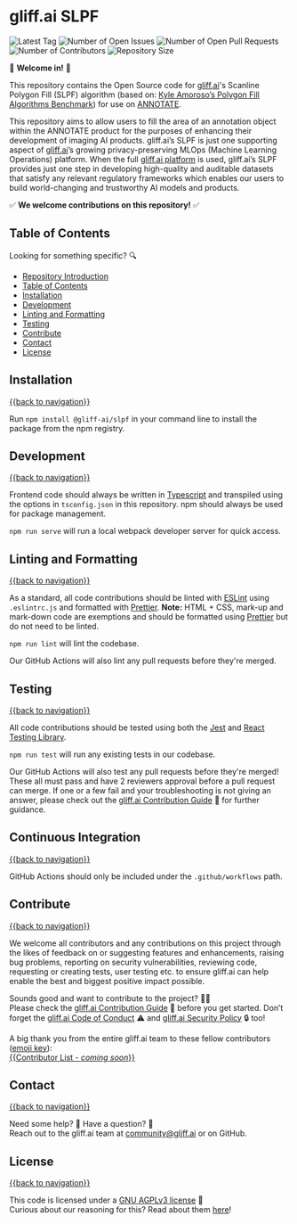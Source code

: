 # gliff.ai SLPF

![Latest Tag](https://img.shields.io/github/v/tag/gliff-ai/slpf?&label=latest_tag&style=flat-square&color=f2f2f2) ![Number of Open Issues](https://img.shields.io/github/issues/gliff-ai/slpf?style=flat-square&color=yellow) ![Number of Open Pull Requests](https://img.shields.io/github/issues-pr/gliff-ai/slpf?style=flat-square&color=yellow) ![Number of Contributors](https://img.shields.io/github/contributors/gliff-ai/slpf?style=flat-square&color=yellow) ![Repository Size](https://img.shields.io/github/repo-size/gliff-ai/slpf?style=flat-square&color=red)

👋 **Welcome in!** 👋

This repository contains the Open Source code for [gliff.ai](https://gliff.ai/)'s Scanline Polygon Fill (SLPF) algorithm (based on: [Kyle Amoroso’s Polygon Fill Algorithms Benchmark](https://github.com/kamoroso94/polygon-fill-benchmark)) for use on [ANNOTATE](https://github.com/gliff-ai/annotate/blob/main/README.md).

This repository aims to allow users to fill the area of an annotation object within the ANNOTATE product for the purposes of enhancing their development of imaging AI products. gliff.ai’s SLPF is just one supporting aspect of [gliff.ai](https://gliff.ai/)’s growing privacy-preserving MLOps (Machine Learning Operations) platform. When the full [gliff.ai platform](https://gliff.ai/software/) is used, gliff.ai’s SLPF provides just one step in developing high-quality and auditable datasets that satisfy any relevant regulatory frameworks which enables our users to build world-changing and trustworthy AI models and products.

✅ **We welcome contributions on this repository!** ✅

## Table of Contents

Looking for something specific? 🔍

- [Repository Introduction](#gliffai-slpf)
- [Table of Contents](#table-of-contents)
- [Installation](#installation)
- [Development](#development)
- [Linting and Formatting](#linting-and-formatting)
- [Testing](#testing)
- [Contribute](#contribute)
- [Contact](#contact)
- [License](#license)

## Installation

[{{back to navigation}}](#table-of-contents)

Run `npm install @gliff-ai/slpf` in your command line to install the package from the npm registry.

## Development

[{{back to navigation}}](#table-of-contents)

Frontend code should always be written in [Typescript](https://www.typescriptlang.org/) and transpiled using the options in `tsconfig.json` in this repository. npm should always be used for package management.

`npm run serve` will run a local webpack developer server for quick access.

## Linting and Formatting

[{{back to navigation}}](#table-of-contents)

As a standard, all code contributions should be linted with [ESLint](https://eslint.org/) using `.eslintrc.js` and formatted with [Prettier](https://prettier.io/). **Note:** HTML + CSS, mark-up and mark-down code are exemptions and should be formatted using [Prettier](https://prettier.io/) but do not need to be linted.

`npm run lint` will lint the codebase.

Our GitHub Actions will also lint any pull requests before they're merged.

## Testing

[{{back to navigation}}](#table-of-contents)

All code contributions should be tested using both the [Jest](https://jestjs.io/) and [React Testing Library](https://testing-library.com/docs/react-testing-library/intro/).

`npm run test` will run any existing tests in our codebase.

Our GitHub Actions will also test any pull requests before they're merged! These all must pass and have 2 reviewers approval before a pull request can merge. If one or a few fail and your troubleshooting is not giving an answer, please check out the [gliff.ai Contribution Guide](https://github.com/gliff-ai/.github/blob/main/CONTRIBUTING.md) 👋 for further guidance.

## Continuous Integration

[{{back to navigation}}](#table-of-contents)

GitHub Actions should only be included under the `.github/workflows` path.

## Contribute

[{{back to navigation}}](#table-of-contents)

We welcome all contributors and any contributions on this project through the likes of feedback on or suggesting features and enhancements, raising bug problems, reporting on security vulnerabilities, reviewing code, requesting or creating tests, user testing etc. to ensure gliff.ai can help enable the best and biggest positive impact possible. 

Sounds good and want to contribute to the project? 🧑‍💻 \
Please check the [gliff.ai Contribution Guide]((https://github.com/gliff-ai/.github/blob/main/CONTRIBUTING.md)) 👋 before you get started. Don’t forget the [gliff.ai Code of Conduct]((https://github.com/gliff-ai/.github/blob/main/CODE_OF_CONDUCT.md)) ⚠️ and  [gliff.ai Security Policy]((https://github.com/gliff-ai/.github/blob/main/SECURITY.md)) 🔒 too!

A big thank you from the entire gliff.ai team to these fellow contributors ([emoji key](https://allcontributors.org/docs/en/emoji-key)): \
[{{Contributor List - _coming soon_}}](https://github.com/all-contributors/all-contributors)

## Contact

[{{back to navigation}}](#table-of-contents)

Need some help? 🤔 Have a question? 🧠 \
Reach out to the gliff.ai team at [community@gliff.ai](mailto:community@gliff.ai?subject=[GitHub]) or on GitHub.

## License

[{{back to navigation}}](#table-of-contents)

This code is licensed under a [GNU AGPLv3 license](https://github.com/gliff-ai/slpf/blob/main/LICENSE) 📝 \
Curious about our reasoning for this? Read about them [here](https://gliff.ai/articles/open-source-license-gnu-agplv3/)!
